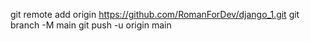 git remote add origin https://github.com/RomanForDev/django_1.git
git branch -M main
git push -u origin main